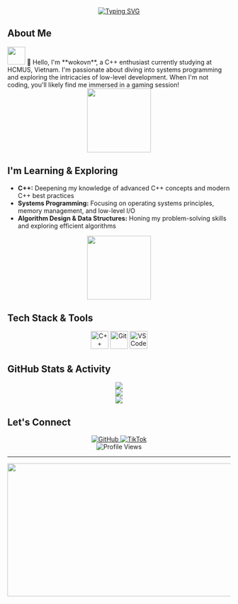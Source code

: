 <div align="center">
  <a href="https://git.io/typing-svg"><img src="https://readme-typing-svg.herokuapp.com?font=Fira+Code&pause=1000&color=00F7F7&center=true&vCenter=true&width=435&lines=Welcome+to+my+GitHub!+%F0%9F%91%8B;C%2B%2B+Enthusiast+%F0%9F%92%BB;HCMUS+Student+%F0%9F%8E%93;Learning+Systems+Programming+%F0%9F%94%A5;Always+up+for+a+game!+%F0%9F%8E%AE" alt="Typing SVG" /></a>
</div>



## About Me <div align="right">
  <img src="https://media.giphy.com/media/WUlplcMpOCEmTGBtBW/giphy.gif" width="40">
</div>
👋 Hello, I'm **wokovn**, a C++ enthusiast currently studying at HCMUS, Vietnam. I'm passionate about diving into systems programming and exploring the intricacies  of low-level development. When I'm not coding, you'll likely find me immersed in a gaming session! 

<div align="center">
  <img src="https://gifdb.com/images/high/pixel-art-white-cat-amvdl2bb25ew6vt0.gif" width="144" />
</div>

## I'm Learning & Exploring
* **C++:** Deepening my knowledge of advanced C++ concepts and modern C++ best practices
* **Systems Programming:** Focusing on operating systems principles, memory management, and low-level I/O
* **Algorithm Design & Data Structures:** Honing my problem-solving skills and exploring efficient algorithms

<div align="center">
  <img src="https://c.tenor.com/hhi3qDuIuSwAAAAd/tenor.gif" width="144" />
</div>

## Tech Stack & Tools
<div align="center">
  <img src="https://cdn.jsdelivr.net/gh/devicons/devicon/icons/cplusplus/cplusplus-original.svg" width="40" height="40" alt="C++" />
  <img src="https://cdn.jsdelivr.net/gh/devicons/devicon/icons/git/git-original.svg" width="40" height="40" alt="Git" />
  <img src="https://cdn.jsdelivr.net/gh/devicons/devicon/icons/vscode/vscode-original.svg" width="40" height="40" alt="VS Code" />
</div>

## GitHub Stats & Activity
<div align="center">
  <img src="https://github-readme-stats.vercel.app/api?username=wokovn&show_icons=true&theme=tokyonight&hide_border=true&bg_color=0D1117&title_color=00F7F7&icon_color=00F7F7&count_private=true&include_all_commits=true&card_width=495" />
  <br/>
  <img src="https://github-readme-streak-stats.herokuapp.com/?user=wokovn&theme=tokyonight&hide_border=true&background=0D1117&date_format=M%20j%2C%20Y" />
  <br/>
  <img src="https://github-readme-stats.vercel.app/api/top-langs/?username=wokovn&layout=compact&theme=tokyonight&hide_border=true&bg_color=0D1117&title_color=00F7F7&card_width=495" />
</div>

## Let's Connect
<div align="center">
  <a href="https://github.com/wokovn">
    <img src="https://img.shields.io/badge/GitHub-100000?style=for-the-badge&logo=github&logoColor=white" alt="GitHub" />
  </a>
  <a href="https://www.tiktok.com/@wokovn">
    <img src="https://img.shields.io/badge/TikTok-000000?style=for-the-badge&logo=tiktok&logoColor=white" alt="TikTok" />
  </a>
</div>

<div align="center">
  <img src="https://komarev.com/ghpvc/?username=wokovn&color=00F7F7&style=flat-square" alt="Profile Views" />
</div>



---

<div align="center">
  <img src="https://c.tenor.com/htR6RQybUgEAAAAd/tenor.gif" width="720" height = "300"  />
</div>
